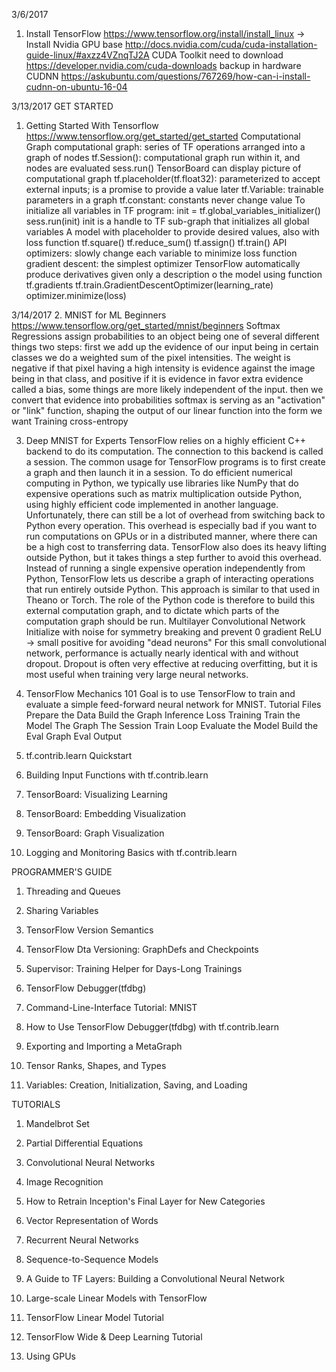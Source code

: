 3/6/2017
1. Install TensorFlow
https://www.tensorflow.org/install/install_linux
-> Install Nvidia GPU base
    http://docs.nvidia.com/cuda/cuda-installation-guide-linux/#axzz4VZnqTJ2A
    CUDA Toolkit
    need to download https://developer.nvidia.com/cuda-downloads
        backup in hardware
    CUDNN
        https://askubuntu.com/questions/767269/how-can-i-install-cudnn-on-ubuntu-16-04

3/13/2017
GET STARTED
1. Getting Started With Tensorflow
https://www.tensorflow.org/get_started/get_started
Computational Graph
    computational graph: series of TF operations arranged into a graph of nodes
    tf.Session(): computational graph run within it, and nodes are evaluated
        sess.run()
    TensorBoard can display picture of computational graph
    tf.placeholder(tf.float32): parameterized to accept external inputs; is a promise to provide a value later
    tf.Variable: trainable parameters in a graph
    tf.constant: constants never change value
    To initialize all variables in TF program:
        init = tf.global_variables_initializer()
        sess.run(init)
        init is a handle to TF sub-graph that initializes all global variables
    A model with placeholder to provide desired values, also with loss function
    tf.square()
    tf.reduce_sum()
    tf.assign()
tf.train() API
    optimizers: slowly change each variable to minimize loss function
    gradient descent: the simplest optimizer
    TensorFlow automatically produce derivatives given only a description o the model using function tf.gradients
    tf.train.GradientDescentOptimizer(learning_rate)
    optimizer.minimize(loss)

3/14/2017
2. MNIST for ML Beginners
https://www.tensorflow.org/get_started/mnist/beginners
Softmax Regressions
    assign probabilities to an object being one of several different things
    two steps:
         first we add up the evidence of our input being in certain classes
         we do a weighted sum of the pixel intensities. The weight is negative if that pixel having a high intensity is evidence against the image being in that class, and positive if it is evidence in favor
         extra evidence called a bias, some things are more likely independent of the input.
         then we convert that evidence into probabilities
     softmax is serving as an "activation" or "link" function, shaping the output of our linear function into the form we want
 Training
    cross-entropy




3. Deep MNIST for Experts
    TensorFlow relies on a highly efficient C++ backend to do its computation. The connection to this backend is called a session. The common usage for TensorFlow programs is to first create a graph and then launch it in a session.
    To do efficient numerical computing in Python, we typically use libraries like NumPy that do expensive operations such as matrix multiplication outside Python, using highly efficient code implemented in another language. Unfortunately, there can still be a lot of overhead from switching back to Python every operation. This overhead is especially bad if you want to run computations on GPUs or in a distributed manner, where there can be a high cost to transferring data.
    TensorFlow also does its heavy lifting outside Python, but it takes things a step further to avoid this overhead. Instead of running a single expensive operation independently from Python, TensorFlow lets us describe a graph of interacting operations that run entirely outside Python. This approach is similar to that used in Theano or Torch.
    The role of the Python code is therefore to build this external computation graph, and to dictate which parts of the computation graph should be run.
Multilayer Convolutional Network
    Initialize with noise for symmetry breaking and prevent 0 gradient
    ReLU -> small positive for avoiding "dead neurons"
    For this small convolutional network, performance is actually nearly identical with and without dropout. Dropout is often very effective at reducing overfitting, but it is most useful when training very large neural networks.









4. TensorFlow Mechanics 101
Goal is to use TensorFlow to train and evaluate a simple feed-forward neural network for MNIST.
Tutorial Files
Prepare the Data
Build the Graph
    Inference
    Loss
    Training
Train the Model
    The Graph
    The Session
    Train Loop
Evaluate the Model
    Build the Eval Graph
    Eval Output


5. tf.contrib.learn Quickstart

6. Building Input Functions with tf.contrib.learn

7. TensorBoard: Visualizing Learning

8. TensorBoard: Embedding Visualization

9. TensorBoard: Graph Visualization

10. Logging and Monitoring Basics with tf.contrib.learn



PROGRAMMER'S GUIDE
1. Threading and Queues

2. Sharing Variables

3. TensorFlow Version Semantics

4. TensorFlow Dta Versioning: GraphDefs and Checkpoints

5. Supervisor: Training Helper for Days-Long Trainings

6. TensorFlow Debugger(tfdbg)

7. Command-Line-Interface Tutorial: MNIST

8. How to Use TensorFlow Debugger(tfdbg) with tf.contrib.learn

9. Exporting and Importing a MetaGraph

10. Tensor Ranks, Shapes, and Types

11. Variables: Creation, Initialization, Saving, and Loading




TUTORIALS
1. Mandelbrot Set

2. Partial Differential Equations

3. Convolutional Neural Networks

4. Image Recognition

5. How to Retrain Inception's Final Layer for New Categories

6. Vector Representation of Words

7. Recurrent Neural Networks

8. Sequence-to-Sequence Models

9. A Guide to TF Layers: Building a Convolutional Neural Network

10. Large-scale Linear Models with TensorFlow

11. TensorFlow Linear Model Tutorial

12. TensorFlow Wide & Deep Learning Tutorial

13. Using GPUs




